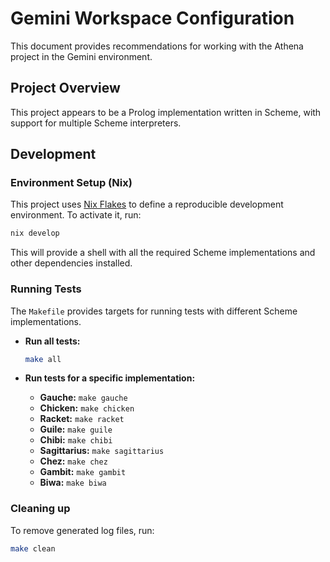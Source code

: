# Gemini Workspace Configuration

This document provides recommendations for working with the Athena project in the Gemini environment.

## Project Overview

This project appears to be a Prolog implementation written in Scheme, with support for multiple Scheme interpreters.

## Development

### Environment Setup (Nix)

This project uses [Nix Flakes](https://nixos.wiki/wiki/Flakes) to define a reproducible development environment. To activate it, run:

```bash
nix develop
```

This will provide a shell with all the required Scheme implementations and other dependencies installed.


### Running Tests

The `Makefile` provides targets for running tests with different Scheme implementations.

- **Run all tests:**
  ```bash
  make all
  ```

- **Run tests for a specific implementation:**
  - **Gauche:** `make gauche`
  - **Chicken:** `make chicken`
  - **Racket:** `make racket`
  - **Guile:** `make guile`
  - **Chibi:** `make chibi`
  - **Sagittarius:** `make sagittarius`
  - **Chez:** `make chez`
  - **Gambit:** `make gambit`
  - **Biwa:** `make biwa`

### Cleaning up

To remove generated log files, run:
```bash
make clean
```
